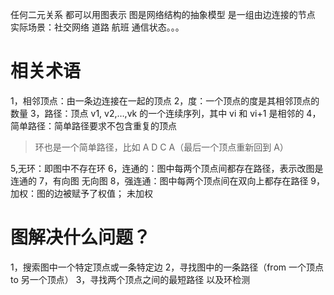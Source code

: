 任何二元关系 都可以用图表示
图是网络结构的抽象模型 是一组由边连接的节点
实际场景：社交网络 道路 航班 通信状态。。。
# 相关术语
1，相邻顶点：由一条边连接在一起的顶点
2，度：一个顶点的度是其相邻顶点的数量
3，路径：顶点 v1, v2,…,vk 的一个连续序列，其中 vi 和 vi+1 是相邻的
4，简单路径：简单路径要求不包含重复的顶点

> 环也是一个简单路径，比如 A D C A（最后一个顶点重新回到 A）

5,无环：即图中不存在环
6，连通的：图中每两个顶点间都存在路径，表示改图是连通的
7，有向图 无向图
8，强连通：图中每两个顶点间在双向上都存在路径
9，加权：图的边被赋予了权值； 未加权

# 图解决什么问题？
1，搜索图中一个特定顶点或一条特定边
2，寻找图中的一条路径（from 一个顶点 to 另一个顶点）
3，寻找两个顶点之间的最短路径 以及环检测
